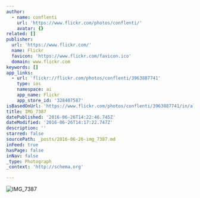 ```yaml
---
author:
  - name: conflenti
    url: 'https://www.flickr.com/photos/conflenti/'
    avatar: {}
related: []
publisher:
  url: 'https://www.flickr.com/'
  name: Flickr
  favicon: 'https://www.flickr.com/favicon.ico'
  domain: www.flickr.com
keywords: []
app_links:
  - url: 'flickr://flickr.com/photos/conflenti/3963887741'
    type: ios
    namespace: ai
    app_name: Flickr
    app_store_id: '328407587'
isBasedOnUrl: 'https://www.flickr.com/photos/conflenti/3963887741/in/album-72157622476935294/'
title: IMG_7387
datePublished: '2016-06-26T14:22:46.745Z'
dateModified: '2016-06-26T14:17:22.747Z'
description: ''
starred: false
sourcePath: _posts/2016-06-26-img_7387.md
inFeed: true
hasPage: false
inNav: false
_type: Photograph
_context: 'http://schema.org'

---
```

![IMG_7387](https://farm4.staticflickr.com/3526/3963887741_74388da272_b.jpg)